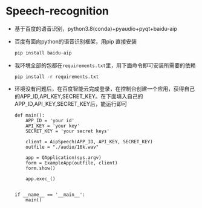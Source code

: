 # Speech-recognition
- 基于百度的语音识别，python3.8(conda)+pyaudio+pyqt+baidu-aip


- 百度有面向python的语音识别框架，用pip 直接安装

  ```python
  pip install baidu-aip
  ```

- 我环境全部的包都在`requirements.txt`里，用下面命令即可安装所需要的依赖

  ```
  pip install -r requirements.txt
  ```

- 环境没有问题后，在百度智能云完成登录，在控制台创建一个应用，获得自己的APP_ID,API_KEY,SECRET_KEY。在下面填入自己的 APP_ID,API_KEY,SECRET_KEY后，能运行即可

  ```
  def main():
      APP_ID = 'your id'
      API_KEY = 'your key'
      SECRET_KEY = 'your secret keys'
  
      client = AipSpeech(APP_ID, API_KEY, SECRET_KEY)
      outfile = "./audio/16k.wav"
  
      app = QApplication(sys.argv)
      form = ExampleApp(outfile, client)
      form.show()
  
      app.exec_()
  
  
  if __name__ == '__main__':
      main()
  ```

  





